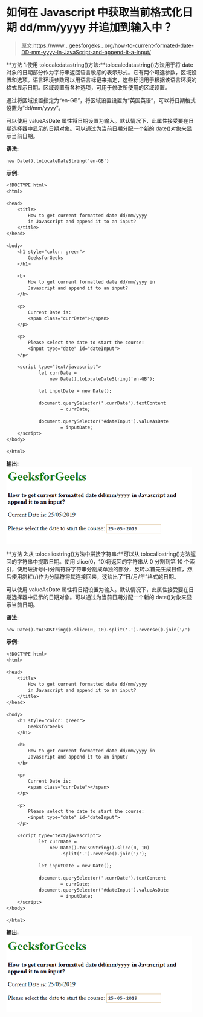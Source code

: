 # 如何在 Javascript 中获取当前格式化日期 dd/mm/yyyy 并追加到输入中？

> 原文:[https://www . geesforgeks . org/how-to-current-formated-date-DD-mm-yyyy-in-JavaScript-and-append-it-a-input/](https://www.geeksforgeeks.org/how-to-get-current-formatted-date-dd-mm-yyyy-in-javascript-and-append-it-to-an-input/)

**方法 1:使用 tolocaledatastring()方法:**tolocaledatastring()方法用于将 date 对象的日期部分作为字符串返回语言敏感的表示形式。它有两个可选参数，区域设置和选项。语言环境参数可以用语言标记来指定，这些标记用于根据该语言环境的格式显示日期。区域设置有各种选项，可用于修改所使用的区域设置。

通过将区域设置指定为“en-GB”，将区域设置设置为“英国英语”，可以将日期格式设置为“dd/mm/yyyy”。

可以使用 valueAsDate 属性将日期设置为输入。默认情况下，此属性接受要在日期选择器中显示的日期对象。可以通过为当前日期分配一个新的 date()对象来显示当前日期。

**语法:**

```
new Date().toLocaleDateString('en-GB')
```

**示例:**

```
<!DOCTYPE html>
<html>

<head>
    <title>
        How to get current formatted date dd/mm/yyyy
        in Javascript and append it to an input?
    </title>
</head>

<body>
    <h1 style="color: green">
        GeeksforGeeks
    </h1>

    <b>
        How to get current formatted date dd/mm/yyyy in 
        Javascript and append it to an input?
    </b>

    <p>
        Current Date is: 
        <span class="currDate"></span>
    </p>

    <p>
        Please select the date to start the course:
        <input type="date" id="dateInput">
    </p>

    <script type="text/javascript">
            let currDate =
                new Date().toLocaleDateString('en-GB');

            let inputDate = new Date();

            document.querySelector('.currDate').textContent
                    = currDate;

            document.querySelector('#dateInput').valueAsDate
                    = inputDate;
    </script>
</body>

</html>                    
```

**输出:**
![toLocaleDateString](img/645c709979a1bf945304fe6e9baa1b45.png)

**方法 2:从 tolocaliostring()方法中拼接字符串:**可以从 tolocaliostring()方法返回的字符串中提取日期。使用 slice(0，10)将返回的字符串从 0 分割到第 10 个索引，使用破折号(-)分隔符将字符串分割成单独的部分，反转以首先生成日值，然后使用斜杠(/)作为分隔符将其连接回来。这给出了“日/月/年”格式的日期。

可以使用 valueAsDate 属性将日期设置为输入。默认情况下，此属性接受要在日期选择器中显示的日期对象。可以通过为当前日期分配一个新的 date()对象来显示当前日期。

**语法:**

```
new Date().toISOString().slice(0, 10).split('-').reverse().join('/')
```

**示例:**

```
<!DOCTYPE html>
<html>

<head>
    <title>
        How to get current formatted date dd/mm/yyyy
        in Javascript and append it to an input?
    </title>
</head>

<body>
    <h1 style="color: green">
        GeeksforGeeks
    </h1>

    <b>
        How to get current formatted date dd/mm/yyyy in 
        Javascript and append it to an input?
    </b>

    <p>
        Current Date is: 
        <span class="currDate"></span>
    </p>

    <p>
        Please select the date to start the course:
        <input type="date" id="dateInput">
    </p>

    <script type="text/javascript">
            let currDate = 
                new Date().toISOString().slice(0, 10)
                    .split('-').reverse().join('/');

            let inputDate = new Date();

            document.querySelector('.currDate').textContent
                    = currDate;
            document.querySelector('#dateInput').valueAsDate
                    = inputDate;
    </script>
</body>

</html>                    
```

**输出:**
![toISOString](img/9fed8b73150ea9aebafc2d1f44726a27.png)